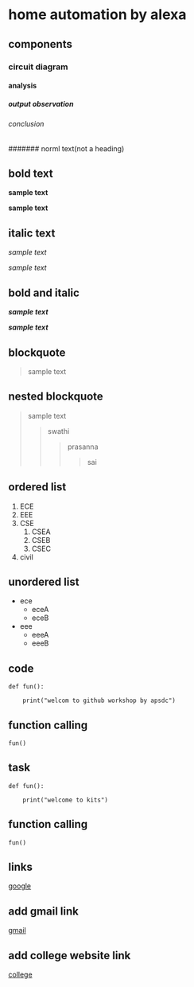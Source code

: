 # home automation by alexa
## components
### circuit diagram
#### analysis
##### output observation
###### conclusion
####### norml text(not a heading)
## bold text
**sample text**

__sample text__
## italic text
*sample text*

_sample text_
## bold and italic
**_sample text_**

__*sample text*__
## blockquote
> sample text
## nested blockquote
> sample text
>> swathi
>>> prasanna
>>>> sai
## ordered list
1. ECE
2. EEE
3. CSE  
    1. CSEA
    2. CSEB
   3. CSEC
4. civil
## unordered list
- ece
   *  eceA
   *  eceB
- eee
    + eeeA
    + eeeB
## code
```
def fun():

    print("welcom to github workshop by apsdc")
```
## function calling
`
fun()
`
## task
```
def fun():

    print("welcome to kits")
```
## function calling
`
fun()
`
## links
[google](https://www.google.com/)

## add gmail link
[gmail](https://www.gmail.com/)

## add college website link
[college](https://www.kcit.com/)
